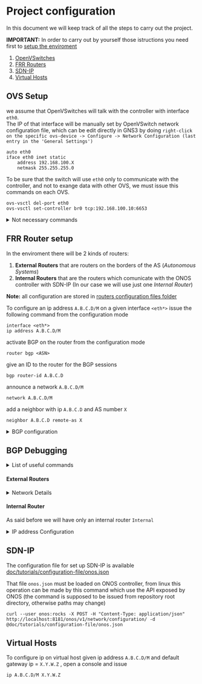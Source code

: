 # Project configuration
In this document we will keep track of all the steps to carry out the project.

**IMPORTANT:** In order to carry out by yourself those istructions you need first to [setup the enviroment](./setup-enviroment.md "ssetup-enviroment.md")

1) [OpenVSwitches](./project-configuration.md#OVS%20Setup "OVS") 
2) [FRR Routers](./project-configuration.md#FRR%20Router%20setup "FRR Routers") 
3) [SDN-IP](./project-configuration.md#SDN-IP "SDN-IP") 
4) [Virtual Hosts](./project-configuration.md#Virtual%20Hosts "FRR Routers") 

   
## OVS Setup
we assume that OpenVSwitches will talk with the controller with interface `eth0`.<br>The IP of that interface will be manually set by OpenVSwitch network configuration file, which can be edit directly in GNS3 by doing `right-click on the specific ovs-device -> Configure -> Network Configuration (last entry in the 'General Settings')`
```
auto eth0
iface eth0 inet static
	address 192.168.100.X
	netmask 255.255.255.0
```

To be sure that the switch will use `eth0` only to communicate with the controller, and not to exange data with other OVS, we must issue this commands on each OVS.
```
ovs-vsctl del-port eth0
ovs-vsctl set-controller br0 tcp:192.168.100.10:6653
```
<details>
  <summary>Not necessary commands</summary>

```
ovs-vsctl set controller br0 connection-mode=out-of-band
ovs-vsctl set controller br0 other-config:disable-in-band=true
```
</details>

## FRR Router setup
In the enviroment there will be 2 kinds of routers:
 1) **External Routers** that are routers on the borders of the AS (*Autonomous Systems*)
 2) **Internal Routers** that are the routers which comunicate with the ONOS controller with SDN-IP (In our case we will use just one *Internal Router*)

 **Note:** all configuration are stored in [routers configuration files folder](./router-configs "Routers configuration files folder")

To configure an ip address `A.B.C.D/M` on a given interface `<eth*>` issue the following command from the configuration mode
```
interface <eth*>
ip address A.B.C.D/M
```
activate BGP on the router from the configuration mode
```
router bgp <ASN>
```
give an ID to the router for the BGP sessions
```
bgp router-id A.B.C.D
```
announce a network `A.B.C.D/M`
```
network A.B.C.D/M
```
add a neighbor with ip `A.B.C.D` and AS number `X`
```
neighbor A.B.C.D remote-as X
```
<details>
  <summary>BGP configuration</summary>
  
  - R1 BGP-ID `1.1.1.1` with ASN = `1`
  - R2 BGP-ID `2.2.2.2` with ASN = `1`
  - R3 BGP-ID `3.3.3.3` with ASN = `2`
  - R4 BGP-ID `4.4.4.4` with ASN = `2`
  - R5 BGP-ID `5.5.5.5` with ASN = `3`
  - internal BGP-ID `7.7.7.7` with ASN = `7`
</details>

 ## BGP Debugging

<details>
  <summary> List of useful commands</summary>

  #### From host shell
  open a shell
  ```
  vtysh
  ```
  fix bgp configuration
  ```
  vtysh -b
  ```
  #### From vtysh
  this command will follow what it is indicated in /etc/frr/frr.conf
  ```
  systemctl <start|restart|reload|stop> frr
  ```

  shows neighbor status and number of prefixes received from peers
  ```
  show bgp ipv4 unicast summary
  ```

  shows bgp routing table and best path selections
  ```
  show bgp ipv4 unicast
  ```

  Indicates why peering is not coming up, look in log file
  ```
  debug bgp neighbor events
  ```

  Indicates what is happening for routes received, look in log file
  ```
  debug bgp updates
  ```
</details>

#### External Routers
<details>
  <summary>Network Details</summary>

  #### AS1
  - Network `192.168.1.0/24`
    - R1 `192.168.1.1` on interface `eth7`
    - R2 `192.168.1.2` on interface `eth7`
    - H11 `192.168.1.11` on interface `e0`
  #### AS2
  - Network `192.168.2.0/24`
    - R3 `192.168.2.3` on interface `eth7`
    - R4 `192.168.2.4` on interface `eth7`
    - H21 `192.168.2.21` on interface `e0`
  #### AS3
  - Network `192.168.3.0/24`
    - R5 `192.168.3.5` on interface `eth7`
    - H31 `192.168.3.31` on interface `e0`
  #### BGP sessions
  - R1 `eth0` `10.255.1.1/30` &#10231; Internal `eth7` `10.255.1.2/30`
  - R2 `eth0` `10.255.2.1/30` &#10231; Internal `eth7` `10.255.2.2/30`
  - R3 `eth0` `10.255.3.1/30` &#10231; Internal `eth7` `10.255.3.2/30`
  - R4 `eth0` `10.255.4.1/30` &#10231; Internal `eth7` `10.255.4.2/30`
  - R5 `eth0` `10.255.5.1/30` &#10231; Internal `eth7` `10.255.5.2/30`
</details>

#### Internal Router
As said before we will have only an internal router `Internal`
<details>
  <summary>IP address Configuration</summary>

  #### IPs
  - on interface `eth7`
    - `10.255.1.2/30`
    - `10.255.2.2/30`
    - `10.255.3.2/30`
    - `10.255.4.2/30`
    - `10.255.5.2/30`
  - on interface `eth0`
    - `192.168.100.11/24`

</details>

## SDN-IP
The configuration file for set up SDN-IP is available [doc/tutorials/configuration-file/onos.json](./configuration-file/onos.json "Routers configuration files folder")

That file `onos.json` must be loaded on ONOS controller, from linux this operation can be made by this command which use the API exposed by ONOS (the command is supposed to be issued from repository root directory, otherwise paths may change)  
```
curl --user onos:rocks -X POST -H "Content-Type: application/json" http://localhost:8181/onos/v1/network/configuration/ -d @doc/tutorials/configuration-file/onos.json
```

## Virtual Hosts
To configure ip on virtual host given ip address `A.B.C.D/M` and default gateway ip = `X.Y.W.Z` , open a console and issue
```
ip A.B.C.D/M X.Y.W.Z
```
